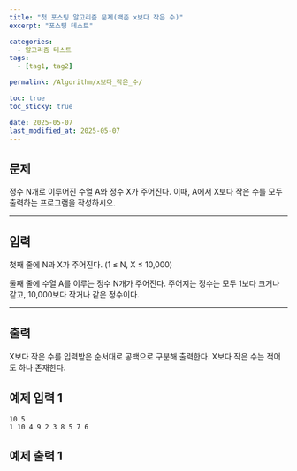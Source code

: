 ```yaml
---
title: "첫 포스팅 알고리즘 문제(백준 x보다 작은 수)"
excerpt: "포스팅 테스트"

categories:
  - 알고리즘 테스트
tags:
  - [tag1, tag2]

permalink: /Algorithm/x보다_작은_수/

toc: true
toc_sticky: true

date: 2025-05-07
last_modified_at: 2025-05-07
---
```


## 문제

정수 N개로 이루어진 수열 A와 정수 X가 주어진다. 이때, A에서 X보다 작은 수를 모두 출력하는 프로그램을 작성하시오.

---

## 입력

첫째 줄에 N과 X가 주어진다. (1 ≤ N, X ≤ 10,000)

둘째 줄에 수열 A를 이루는 정수 N개가 주어진다. 주어지는 정수는 모두 1보다 크거나 같고, 10,000보다 작거나 같은 정수이다.

---

## 출력

X보다 작은 수를 입력받은 순서대로 공백으로 구분해 출력한다. X보다 작은 수는 적어도 하나 존재한다.

## 예제 입력 1

```
10 5
1 10 4 9 2 3 8 5 7 6

```

## 예제 출력 1
